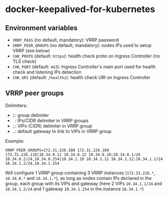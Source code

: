 # docker-keepalived-for-kubernetes

## Environment variables

- `VRRP_PASS` (no default, mandatory): VRRP password
- `VRRP_PEER_GROUPS` (no default, mandatory): nodes IPs used to setup VRRP (see below)
- `CHK_PROTO` (default: `https`): health check proto on Ingress Controller (no TLS check)
- `CHK_PORT` (default: `443`): Ingress Controller's main port used for health check and listening IPs detection
- `CHK_URI` (default: `/healthz`): health check URI on Ingress Controller

## VRRP peer groups

Delimiters:
- `|`: group delimiter
- ` `: IPs/CIDR delimiter in VRRP groups
- `;`: VIPs (CIDR) delimiter in VRRP group
- `,`: default gateway to link to VIPs in VRRP group

Example:
```
VRRP_PEER_GROUPS=172.31.226.108 172.31.226.109 172.31.226.110|10.34.0.11 10.34.0.12 10.34.0.10;10.34.0.1/24 10.34.0.2/24,10.34.0.254|10.34.1.10 10.34.1.11 10.34.1.12;10.34.1.1/24 10.34.1.2/24,10.34.1.254
```
Will configure 1 VRRP group containing 3 VRRP instances (`172.31.226.*`, `10.34.0.*` and `10.34.1.*`), as long as nodes contain IPs declared in the group, each group with its VIPs and gateway (here 2 VIPs `10.34.1.1/24` and `10.34.1.2/24` and 1 gateway `10.34.1.254` in the instance `10.34.1.*`)

